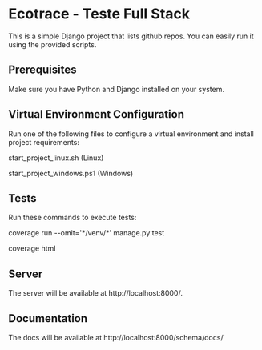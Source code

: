 # Ecotrace - Teste Full Stack

This is a simple Django project that lists github repos. You can easily run it using the provided scripts.

## Prerequisites

Make sure you have Python and Django installed on your system.

## Virtual Environment Configuration

Run one of the following files to configure a virtual environment and install project requirements:

start_project_linux.sh (Linux)

start_project_windows.ps1 (Windows)

## Tests

Run these commands to execute tests:

coverage run --omit='\*/venv/\*' manage.py test

coverage html

## Server

The server will be available at http://localhost:8000/.

## Documentation

The docs will be available at http://localhost:8000/schema/docs/